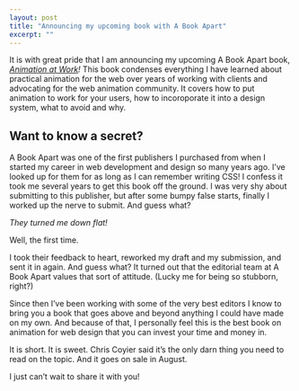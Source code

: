 ```yaml
---
layout: post
title: "Announcing my upcoming book with A Book Apart"
excerpt: ""
---
```


It is with great pride that I am announcing my upcoming A Book Apart book, _[Animation at Work](https://abookapart.com/products/animation-at-work)!_ This book condenses everything I have learned about practical animation for the web over years of working with clients and advocating for the web animation community. It covers how to put animation to work for your users, how to incoroporate it into a design system, what to avoid and why.

## Want to know a secret?

A Book Apart was one of the first publishers I purchased from when I started my career in web development and design so many years ago. I’ve looked up for them for as long as I can remember writing CSS! I confess it took me several years to get this book off the ground. I was very shy about submitting to this publisher, but after some bumpy false starts, finally I worked up the nerve to submit. And guess what?

*They turned me down flat!*

Well, the first time.

I took their feedback to heart, reworked my draft and my submission, and sent it in again. And guess what? It turned out that the editorial team at A Book Apart values that sort of attitude. (Lucky me for being so stubborn, right?)

Since then I’ve been working with some of the very best editors I know to bring you a book that goes above and beyond anything I could have made on my own. And because of that, I personally feel this is the best book on animation for web design that you can invest your time and money in.

It is short. It is sweet. Chris Coyier said it’s the only darn thing you need to read on the topic. And it goes on sale in August.

I just can’t wait to share it with you!